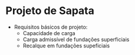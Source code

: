 # Projeto de Sapata
- Requisitos básicos de projeto:
    - Capacidade de carga
    - Carga admissível de fundações superficiais
    - Recalque em fundações supeficiais